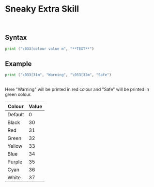 # Sneaky Extra Skill
<br />

## Syntax 
```python
print ("\033[colour value m", "**TEXT**")
```
## Example
```python
print ("\033[31m", "Warning", "\033[32m", "Safe")
```
<br />
Here "Warning" will be printed in red colour and "Safe" will be printed in green colour.


| Colour    | Value     |
|-----------|-----------|
| Default   | 0         |
| Black     | 30        |
| Red       | 31        |
| Green     | 32        |
| Yellow    | 33        |
| Blue      | 34        |
| Purple    | 35        |
| Cyan      | 36        |
| White     | 37        |
